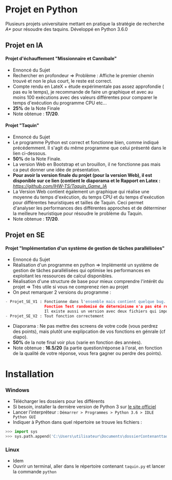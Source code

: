 
# Projet en Python 
Plusieurs projets universitaire mettant en pratique la stratégie de recherche _A*_ pour
résoudre des taquins.
Développé en Python 3.6.0

## Projet en IA

#### Projet d'échauffement "Missionnaire et Cannibale" 

- Ennoncé du Sujet
- Rechercher en profondeur => Problème : Affiche le premier chemin trouvé et non le plus court, le reste est correct. 
- Compte rendu en LateX + étude expérimentale pas assez approfondie ( pas eu le temps), je recommande de faire un graphique et avec au moins 100 exécutions avec des valeurs différentes pour comparer le temps d'exécution du programme CPU etc... 
- **25%** de la Note Finale
- Note obtenue : **17/20**.

#### Projet "Taquin"

- Ennoncé du Sujet
- Le programme Python est correct et fonctionne bien, comme indiqué précédemment. Il s'agit du même programme que celui présenté dans le lien ci-dessous.
- **50%** de la Note Finale.
- La version Web en Bootstrap et un brouillon, il ne fonctionne pas mais ca peut donner une idée de présentation.
- **Pour avoir la version finale du projet (pour la version Web), il est disponible sur ce lien (contient le diaporama et le Rapport en Latex :** *https://github.com/IHW-TS/Taquin_Game_IA*
- La Version Web contient également un graphique qui réalise une moyenne du temps d'exécution, du temps CPU et du temps d'exécution pour différentes heuristiques et tailles de Taquin. Ceci permet d'analyser les performances des différentes approches et de déterminer la meilleure heuristique pour résoudre le problème du Taquin.
- Note obtenue : **17/20**.

## Projet en SE

#### Projet "Implémentation d'un système de gestion de tâches parallélisées"

- Ennoncé du Sujet
- Réalisation d'un programme en python => Implémenté un système de gestion de tâches parallélisées qui optimise les performances en exploitant les ressources de calcul disponibles.  
- Réalisation d'une structure de base pour mieux comprendre l'intérêt du projet => Très utile si vous ne comprenez rien au projet 
- On peut remarquer 2 versions du programme : 
```python
- Projet_SE_V1 : Fonctionne dans l'ensemble mais contient quelque bug.
                 Fonction Test randomisé de déterminisme n'a pas été réalisé. 
                 Il existe aussi un version avec deux fichiers qui imposé par le sujet.
- Projet_SE_V2 : Tout fonction correctement 
```
- Diaporama : Ne pas mettre des screens de votre code (vous perdrez des points), mais plutôt une explipcation de vos fonctions en génrale (cf diapo).
- **50%** de la note final voir plus (varie en fonction des années).
- Note obtenue : **16.5/20** (la partie question/réponse à l'oral, en fonction de la qualité de votre réponse, vous fera gagner ou perdre des points).

# Installation
### Windows
- Télécharger les dossiers pour les différents 
- Si besoin, installer la dernière version de Python 3 sur 
[le site officiel](https://www.python.org/downloads/windows/)
- Lancer l'interpréteur : `Démarrer > Programmes > Python 3.6 > IDLE Python GUI`
- Indiquer à Python dans quel répertoire se trouve les fichiers :
```python
>>> import sys
>>> sys.path.append('C:\Users\utilisateur\Documents\dossierContenanttaquinpy') #exemple
```

### Linux
- Idem
- Ouvrir un terminal, aller dans le répertoire contenant `taquin.py` et lancer
la commande `python`

